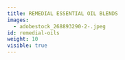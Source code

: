 ```yaml
---
title: REMEDIAL ESSENTIAL OIL BLENDS
images:
  - adobestock_268893290-2-.jpeg
id: remedial-oils
weight: 10
visible: true
---
```

